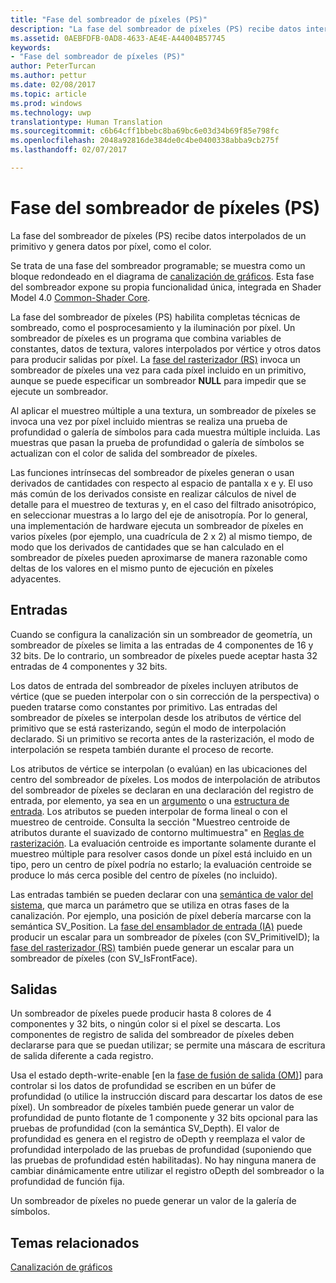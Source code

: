 ```yaml
---
title: "Fase del sombreador de píxeles (PS)"
description: "La fase del sombreador de píxeles (PS) recibe datos interpolados de un primitivo y genera datos por píxel, como el color."
ms.assetid: 0AEBFDFB-0AD8-4633-AE4E-A44004B57745
keywords:
- "Fase del sombreador de píxeles (PS)"
author: PeterTurcan
ms.author: pettur
ms.date: 02/08/2017
ms.topic: article
ms.prod: windows
ms.technology: uwp
translationtype: Human Translation
ms.sourcegitcommit: c6b64cff1bbebc8ba69bc6e03d34b69f85e798fc
ms.openlocfilehash: 2048a92816de384de0c4be0400338abba9cb275f
ms.lasthandoff: 02/07/2017

---
```


# <a name="pixel-shader-ps-stage"></a>Fase del sombreador de píxeles (PS)


La fase del sombreador de píxeles (PS) recibe datos interpolados de un primitivo y genera datos por píxel, como el color.

Se trata de una fase del sombreador programable; se muestra como un bloque redondeado en el diagrama de [canalización de gráficos](graphics-pipeline.md). Esta fase del sombreador expone su propia funcionalidad única, integrada en Shader Model 4.0 [Common-Shader Core](https://msdn.microsoft.com/library/windows/desktop/bb509580).

La fase del sombreador de píxeles (PS) habilita completas técnicas de sombreado, como el posprocesamiento y la iluminación por píxel. Un sombreador de píxeles es un programa que combina variables de constantes, datos de textura, valores interpolados por vértice y otros datos para producir salidas por píxel. La [fase del rasterizador (RS)](rasterizer-stage--rs-.md) invoca un sombreador de píxeles una vez para cada píxel incluido en un primitivo, aunque se puede especificar un sombreador **NULL** para impedir que se ejecute un sombreador.

Al aplicar el muestreo múltiple a una textura, un sombreador de píxeles se invoca una vez por píxel incluido mientras se realiza una prueba de profundidad o galería de símbolos para cada muestra múltiple incluida. Las muestras que pasan la prueba de profundidad o galería de símbolos se actualizan con el color de salida del sombreador de píxeles.

Las funciones intrínsecas del sombreador de píxeles generan o usan derivados de cantidades con respecto al espacio de pantalla x e y. El uso más común de los derivados consiste en realizar cálculos de nivel de detalle para el muestreo de texturas y, en el caso del filtrado anisotrópico, en seleccionar muestras a lo largo del eje de anisotropía. Por lo general, una implementación de hardware ejecuta un sombreador de píxeles en varios píxeles (por ejemplo, una cuadrícula de 2 x 2) al mismo tiempo, de modo que los derivados de cantidades que se han calculado en el sombreador de píxeles pueden aproximarse de manera razonable como deltas de los valores en el mismo punto de ejecución en píxeles adyacentes.

## <a name="span-idinputsspanspan-idinputsspanspan-idinputsspaninputs"></a><span id="Inputs"></span><span id="inputs"></span><span id="INPUTS"></span>Entradas


Cuando se configura la canalización sin un sombreador de geometría, un sombreador de píxeles se limita a las entradas de 4 componentes de 16 y 32 bits. De lo contrario, un sombreador de píxeles puede aceptar hasta 32 entradas de 4 componentes y 32 bits.

Los datos de entrada del sombreador de píxeles incluyen atributos de vértice (que se pueden interpolar con o sin corrección de la perspectiva) o pueden tratarse como constantes por primitivo. Las entradas del sombreador de píxeles se interpolan desde los atributos de vértice del primitivo que se está rasterizando, según el modo de interpolación declarado. Si un primitivo se recorta antes de la rasterización, el modo de interpolación se respeta también durante el proceso de recorte.

Los atributos de vértice se interpolan (o evalúan) en las ubicaciones del centro del sombreador de píxeles. Los modos de interpolación de atributos del sombreador de píxeles se declaran en una declaración del registro de entrada, por elemento, ya sea en un [argumento](https://msdn.microsoft.com/library/windows/desktop/bb509606) o una [estructura de entrada](https://msdn.microsoft.com/library/windows/desktop/bb509668). Los atributos se pueden interpolar de forma lineal o con el muestreo de centroide. Consulta la sección "Muestreo centroide de atributos durante el suavizado de contorno multimuestra" en [Reglas de rasterización](rasterization-rules.md). La evaluación centroide es importante solamente durante el muestreo múltiple para resolver casos donde un píxel está incluido en un tipo, pero un centro de píxel podría no estarlo; la evaluación centroide se produce lo más cerca posible del centro de píxeles (no incluido).

Las entradas también se pueden declarar con una [semántica de valor del sistema](https://msdn.microsoft.com/library/windows/desktop/bb509647), que marca un parámetro que se utiliza en otras fases de la canalización. Por ejemplo, una posición de píxel debería marcarse con la semántica SV\_Position. La [fase del ensamblador de entrada (IA)](input-assembler-stage--ia-.md) puede producir un escalar para un sombreador de píxeles (con SV\_PrimitiveID); la [fase del rasterizador (RS)](rasterizer-stage--rs-.md) también puede generar un escalar para un sombreador de píxeles (con SV\_IsFrontFace).

## <a name="span-idoutputsspanspan-idoutputsspanspan-idoutputsspanoutputs"></a><span id="Outputs"></span><span id="outputs"></span><span id="OUTPUTS"></span>Salidas


Un sombreador de píxeles puede producir hasta 8 colores de 4 componentes y 32 bits, o ningún color si el píxel se descarta. Los componentes de registro de salida del sombreador de píxeles deben declararse para que se puedan utilizar; se permite una máscara de escritura de salida diferente a cada registro.

Usa el estado depth-write-enable [en la [fase de fusión de salida (OM)](output-merger-stage--om-.md)] para controlar si los datos de profundidad se escriben en un búfer de profundidad (o utilice la instrucción discard para descartar los datos de ese píxel). Un sombreador de píxeles también puede generar un valor de profundidad de punto flotante de 1 componente y 32 bits opcional para las pruebas de profundidad (con la semántica SV\_Depth). El valor de profundidad es genera en el registro de oDepth y reemplaza el valor de profundidad interpolado de las pruebas de profundidad (suponiendo que las pruebas de profundidad estén habilitadas). No hay ninguna manera de cambiar dinámicamente entre utilizar el registro oDepth del sombreador o la profundidad de función fija.

Un sombreador de píxeles no puede generar un valor de la galería de símbolos.

## <a name="span-idrelated-topicsspanrelated-topics"></a><span id="related-topics"></span>Temas relacionados


[Canalización de gráficos](graphics-pipeline.md)

 

 





